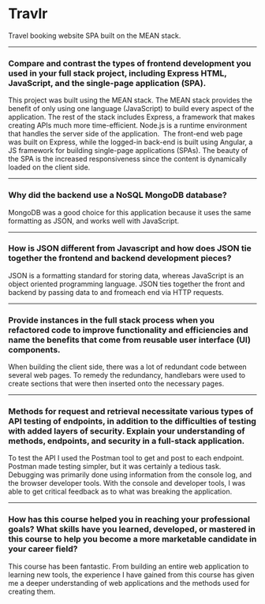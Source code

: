 # Travlr
Travel booking website SPA built on the MEAN stack.

---

### Compare and contrast the types of frontend development you used in your full stack project, including Express HTML, JavaScript, and the single-page application (SPA).

This project was built using the MEAN stack. The MEAN stack provides the benefit of only using one language (JavaScript) to build every aspect of the application. The rest of the&nbsp;stack includes Express, a framework that makes creating APIs much more time-efficient. Node.js is a runtime environment that handles the server side of the application.&nbsp;
The front-end web page was built on Express, while the logged-in back-end is built using Angular, a JS framework for building single-page applications (SPAs). The beauty of the SPA is the increased responsiveness since the content is dynamically loaded on the client side.

---

### Why did the backend use a NoSQL MongoDB database?

MongoDB was a good choice for this application because it uses the same formatting as JSON, and works well with JavaScript.

---

### How is JSON different from Javascript and how does JSON tie together the frontend and backend development pieces?

JSON is a formatting standard for storing data, whereas JavaScript is an object oriented programming language. JSON ties together the front and backend by passing data to and fromeach end via HTTP requests.

---

### Provide instances in the full stack process when you refactored code to improve functionality and efficiencies and name the benefits that come from reusable user interface (UI) components.

When building the client side, there was a lot of redundant code between several web pages. To remedy the redundancy, handlebars were used to create sections that were then inserted onto the
necessary pages.

---

### Methods for request and retrieval necessitate various types of API testing of endpoints, in addition to the difficulties of testing with added layers of security. Explain your understanding of methods, endpoints, and security in a full-stack application.

To test the API I used the Postman tool to get and post to each endpoint. Postman made testing simpler, but it was certainly a tedious task. Debugging was primarily done using information&nbsp;from the console log, and the browser developer tools. With the console and developer tools, I was able to get critical feedback as to what was breaking the application.&nbsp;

---

### How has this course helped you in reaching your professional goals? What skills have you learned, developed, or mastered in this course to help you become a more marketable candidate in your career field?

This course has been fantastic. From building an entire web application to learning new tools, the experience I have gained from this course has given me a deeper understanding of web applications and the methods used for creating them.&nbsp;
